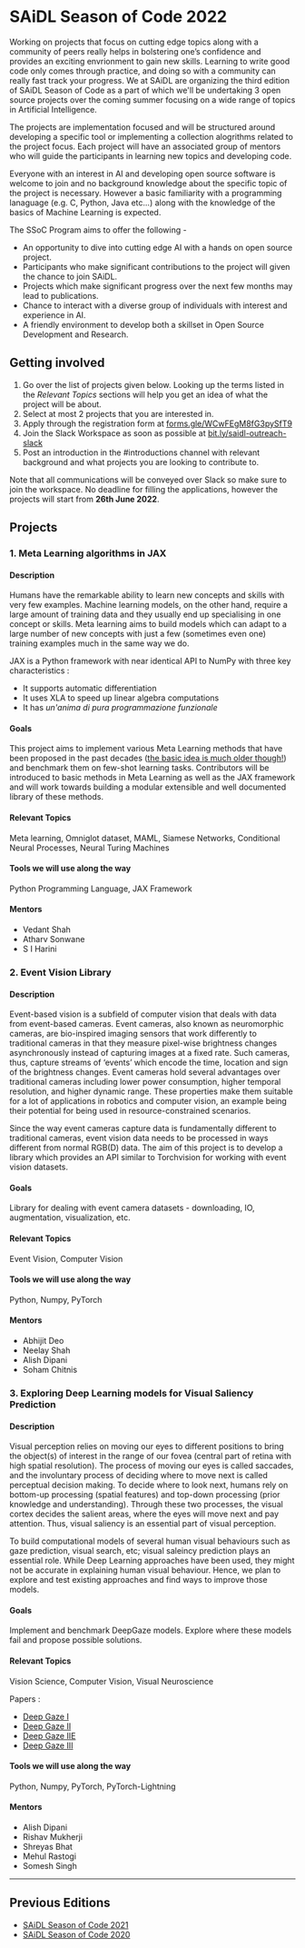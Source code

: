 # SAiDL Season of Code 2022

Working on projects that focus on cutting edge topics along with a community of peers really helps in bolstering one’s confidence and provides an exciting envrionment to gain new skills. Learning to write good code only comes through practice, and doing so with a community can really fast track your progress. We at SAiDL are organizing the third edition of SAiDL Season of Code as a part of which we'll be undertaking 3 open source projects over the coming summer focusing on a wide range of topics in Artificial Intelligence.

The projects are implementation focused and will be structured around developing a specific tool or implementing a collection alogrithms related to the project focus. Each project will have an associated group of mentors who will guide the participants in learning new topics and developing code.

Everyone with an interest in AI and developing open source software is welcome to join and no background knowledge about the specific topic of the project is necessary. However a basic familiarity with a programming lanaguage (e.g. C, Python, Java etc...) along with the knowledge of the basics of Machine Learning is expected.

The SSoC Program aims to offer the following -

- An opportunity to dive into cutting edge AI with a hands on open source project.
- Participants who make significant contributions to the project will given the chance to join SAiDL.
- Projects which make significant progress over the next few months may lead to publications.
- Chance to interact with a diverse group of individuals with interest and experience in AI.
- A friendly environment to develop both a skillset in Open Source Development and Research.
  
## Getting involved

1. Go over the list of projects given below. Looking up the terms listed in the _Relevant Topics_ sections will help you get an idea of what the project will be about.
2. Select at most 2 projects that you are interested in.
3. Apply through the registration form at [forms.gle/WCwFEgM8fG3pySfT9](https://forms.gle/WCwFEgM8fG3pySfT9)
4. Join the Slack Workspace as soon as possible at [bit.ly/saidl-outreach-slack](https://join.slack.com/t/saidl/shared_invite/zt-1al0wkfhz-HzI7hLkWkOhBpP1zaGGSVg)
5. Post an introduction in the #introductions channel with relevant background and what projects you are looking to contribute to.

Note that all communications will be conveyed over Slack so make sure to join the workspace. 
No deadline for filling the applications, however the projects will start from **26th June 2022**.

## Projects

### 1. Meta Learning algorithms in JAX

#### Description

Humans have the remarkable ability to learn new concepts and skills with very few examples. Machine learning models, on the other hand, require a large amount of training data and they usually end up specialising in one concept or skills. Meta learning aims to build models which can adapt to a large number of  new concepts with just a few (sometimes even one) training examples much in the same way we do. 

JAX is a Python framework with near identical API to NumPy with three key characteristics :
* It supports automatic differentiation
* It uses XLA to speed up linear algebra computations 
* It has *un'anima di pura programmazione funzionale*

#### Goals
This project aims to implement various Meta Learning methods that have been proposed in the past decades ([the basic idea is much older though!](https://people.idsia.ch/~juergen/metalearner.html)) and benchmark them on few-shot learning tasks.  Contributors will be introduced to basic methods in Meta Learning as well as the JAX framework and will work towards building a modular extensible and well documented library of these methods.

#### Relevant Topics

Meta learning, Omniglot dataset, MAML, Siamese Networks, Conditional Neural Processes, Neural Turing Machines

#### Tools we will use along the way

Python Programming Language, JAX Framework

#### Mentors

- Vedant Shah
- Atharv Sonwane
- S I Harini

### 2. Event Vision Library

#### Description

Event-based vision is a subfield of computer vision that deals with data from event-based cameras. Event cameras, also known as neuromorphic cameras, are bio-inspired imaging sensors that work differently to traditional cameras in that they measure pixel-wise brightness changes asynchronously instead of capturing images at a fixed rate. Such cameras, thus, capture streams of ‘events’ which encode the time, location and sign of the brightness changes. Event cameras hold several advantages over traditional cameras including lower power consumption, higher temporal resolution, and higher dynamic range. These properties make them suitable for a lot of applications in robotics and computer vision, an example being their potential for being used in resource-constrained scenarios. 

Since the way event cameras capture data is fundamentally different to traditional cameras, event vision data needs to be processed in ways different from normal RGB(D) data. The aim of this project is to develop a library which provides an API similar to Torchvision for working with event vision datasets.

#### Goals

Library for dealing with event camera datasets - downloading, IO, augmentation, visualization, etc. 

#### Relevant Topics

Event Vision, Computer Vision

#### Tools we will use along the way

Python, Numpy, PyTorch

#### Mentors

- Abhijit Deo
- Neelay Shah
- Alish Dipani
- Soham Chitnis

### 3. Exploring Deep Learning models for Visual Saliency Prediction

#### Description

Visual perception relies on moving our eyes to different positions to bring the object(s) of interest in the range of our fovea (central part of retina with high spatial resolution). The process of moving our eyes is called saccades, and the involuntary process of deciding where to move next is called perceptual decision making. To decide where to look next, humans rely on bottom-up processing (spatial features) and top-down processing (prior knowledge and understanding). Through these two processes, the visual cortex decides the salient areas, where the eyes will move next and pay attention. Thus, visual saliency is an essential part of visual perception. 

To build computational models of several human visual behaviours such as gaze prediction, visual search, etc; visual saleincy prediction plays an essential role. While Deep Learning approaches have been used, they might not be accurate in explaining human visual behaviour. Hence, we plan to explore and test existing approaches and find ways to improve those models.

#### Goals

Implement and benchmark DeepGaze models. Explore where these models fail and propose possible solutions.

#### Relevant Topics

Vision Science, Computer Vision, Visual Neuroscience

Papers :
* [Deep Gaze I](https://arxiv.org/pdf/1411.1045.pdf)
* [Deep Gaze II](https://arxiv.org/pdf/1610.01563.pdf)
* [Deep Gaze IIE](https://openaccess.thecvf.com/content/ICCV2021/papers/Linardos_DeepGaze_IIE_Calibrated_Prediction_in_and_Out-of-Domain_for_State-of-the-Art_Saliency_ICCV_2021_paper.pdf)
* [Deep Gaze III](https://jov.arvojournals.org/article.aspx?articleid=2778776)

#### Tools we will use along the way

Python, Numpy, PyTorch, PyTorch-Lightning

#### Mentors

- Alish Dipani
- Rishav Mukherji
- Shreyas Bhat
- Mehul Rastogi 
- Somesh Singh
---

## Previous Editions

- [SAiDL Season of Code 2021](./2021.md)
- [SAiDL Season of Code 2020](./2020.md)
